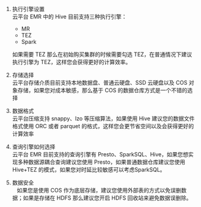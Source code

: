 1. 执行引擎设置  
    云平台 EMR 中的 Hive 目前支持三种执行引擎：
    - MR
    - TEZ
    - Spark

    如果需要 TEZ 那么在初始购买集群的时候需要勾选 TEZ，在普通情况下建议执行引擎为 TEZ，这样您会获得更好的计算效率。

2. 存储选择  
    云平台存储介质目前支持本地数据盘、普通云硬盘、SSD 云硬盘以及 COS 对象存储，如果您对成本敏感，那么基于 COS 的数据仓库方式是一个不错的选择

3. 数据格式  
    云平台压缩支持 snappy、lzo 等压缩算法，如果使用 Hive 建议您的数据文件格式使用 ORC 或者 parquet 的格式，这样您会更节省空间以及会获得更好的计算效率

4. 查询引擎如何选择  
    云平台 EMR 目前支持的查询引擎有 Presto、SparkSQL、Hive，如果您想实现多种数据源耦合查询建议您使用 Presto，如果普通数据仓库建议您使用 Hive+TEZ 的模式，如果您对时延比较敏感可以考虑SparkSQL。

5. 数据安全  
    如果您是使用 COS 作为底层存储，建议您使用外部表的方式以免误删数据；如果是存储在 HDFS 那么建议您开启 HDFS 回收站来避免数据误删除。
